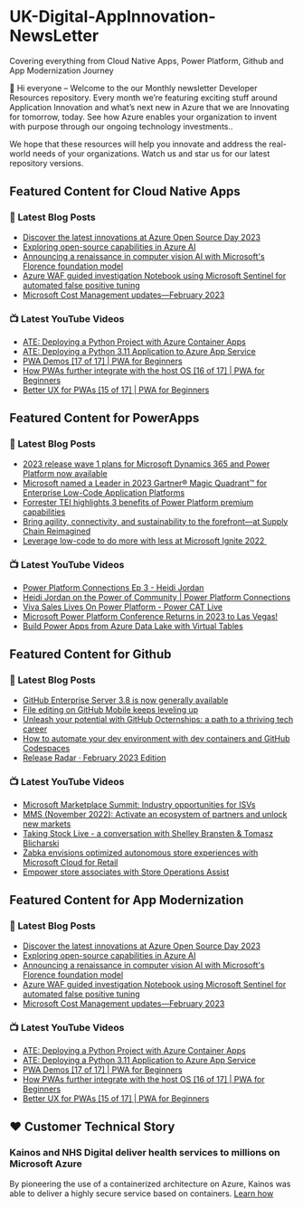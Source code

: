 # UK-Digital-AppInnovation-NewsLetter

Covering everything from Cloud Native Apps, Power Platform, Github and App Modernization Journey

👋 Hi everyone – Welcome to the our Monthly newsletter Developer Resources repository. Every month we’re featuring exciting stuff around Application Innovation and what’s next new in Azure that we are Innovating for tomorrow, today. See how Azure enables your organization to invent with purpose through our ongoing technology investments..


We hope that these resources will help you innovate and address the real-world needs of your organizations. Watch us and star us for our latest repository versions.

## Featured Content for Cloud Native Apps


### 📝 Latest Blog Posts

    
<!-- BLOGCNA:START -->
- [Discover the latest innovations at Azure Open Source Day 2023 ](https://azure.microsoft.com/blog/discover-the-latest-innovations-at-azure-open-source-day-2023/)
- [Exploring open-source capabilities in Azure AI](https://azure.microsoft.com/blog/exploring-opensource-capabilities-in-azure-ai/)
- [Announcing a renaissance in computer vision AI with Microsoft's Florence foundation model](https://azure.microsoft.com/blog/announcing-a-renaissance-in-computer-vision-ai-with-microsofts-florence-foundation-model/)
- [Azure WAF guided investigation Notebook using Microsoft Sentinel for automated false positive tuning](https://azure.microsoft.com/blog/azure-waf-guided-investigation-notebook-using-microsoft-sentinel-for-automated-false-positive-tuning/)
- [Microsoft Cost Management updates—February 2023](https://azure.microsoft.com/blog/microsoft-cost-management-updates-february-2023/)
<!-- BLOGCNA:END -->

### 📺 Latest YouTube Videos

 
<!-- YOUTUBECNA:START -->
- [ATE: Deploying a Python Project with Azure Container Apps](https://www.youtube.com/watch?v=8JwyQ6hb2Xc)
- [ATE: Deploying a Python 3.11 Application to Azure App Service](https://www.youtube.com/watch?v=lwNzb5pRn08)
- [PWA Demos [17 of 17] | PWA for Beginners](https://www.youtube.com/watch?v=3iEqapzXgrE)
- [How PWAs further integrate with the host OS [16 of 17] | PWA for Beginners](https://www.youtube.com/watch?v=99Lzr5Zu4sw)
- [Better UX for PWAs [15 of 17] | PWA for Beginners](https://www.youtube.com/watch?v=rgAiq5zhwTI)
<!-- YOUTUBECNA:END -->

##  Featured Content for PowerApps
### 📝 Latest Blog Posts
<!-- BLOGPOWER:START -->
- [2023 release wave 1 plans for Microsoft Dynamics 365 and Power Platform now available](https://cloudblogs.microsoft.com/dynamics365/bdm/2023/01/25/2023-release-wave-1-plans-for-microsoft-dynamics-365-and-power-platform-now-available/)
- [Microsoft named a Leader in 2023 Gartner® Magic Quadrant™ for Enterprise Low-Code Application Platforms](https://powerapps.microsoft.com/en-us/blog/microsoft-named-a-leader-in-2023-gartner-magic-quadrant-for-enterprise-low-code-application-platforms/)
- [Forrester TEI highlights 3 benefits of Power Platform premium capabilities](https://cloudblogs.microsoft.com/powerplatform/2022/11/28/forrester-tei-highlights-3-benefits-of-power-platform-premium-capabilities/)
- [Bring agility, connectivity, and sustainability to the forefront—at Supply Chain Reimagined](https://cloudblogs.microsoft.com/dynamics365/bdm/2022/10/27/bring-agility-connectivity-and-sustainability-to-the-forefront-at-supply-chain-reimagined/)
- [Leverage low-code to do more with less at Microsoft Ignite 2022 ](https://cloudblogs.microsoft.com/powerplatform/2022/10/12/leverage-low-code-to-do-more-with-less-at-microsoft-ignite-2022/)
<!-- BLOGPOWER:END -->
 ### 📺 Latest YouTube Videos
    
<!-- YOUTUBEPOWER:START -->
- [Power Platform Connections Ep 3 - Heidi Jordan](https://www.youtube.com/watch?v=2kKFDT9aw5w)
- [Heidi Jordan on the Power of Community | Power Platform Connections](https://www.youtube.com/watch?v=ExKXj3C2kbA)
- [Viva Sales Lives On Power Platform - Power CAT Live](https://www.youtube.com/watch?v=Jex7VjWhB-0)
- [Microsoft Power Platform Conference Returns in 2023 to Las Vegas!](https://www.youtube.com/watch?v=uZQA-5EO_zM)
- [Build Power Apps from Azure Data Lake with Virtual Tables](https://www.youtube.com/watch?v=avdLVwPgd9Y)
<!-- YOUTUBEPOWER:END -->

##  Featured Content for Github
### 📝 Latest Blog Posts
<!-- BLOGGITHUB:START -->
- [GitHub Enterprise Server 3.8 is now generally available](https://github.blog/2023-03-07-github-enterprise-server-3-8-is-now-generally-available/)
- [File editing on GitHub Mobile keeps leveling up](https://github.blog/2023-03-07-file-editing-on-github-mobile-keeps-leveling-up/)
- [Unleash your potential with GitHub Octernships: a path to a thriving tech career](https://github.blog/2023-03-06-unleash-your-potential-with-github-octernships-a-path-to-a-thriving-tech-career/)
- [How to automate your dev environment with dev containers and GitHub Codespaces](https://github.blog/2023-03-06-how-to-automate-your-dev-environment-with-dev-containers-and-github-codespaces/)
- [Release Radar · February 2023 Edition](https://github.blog/2023-03-05-release-radar-feb-2023/)
<!-- BLOGGITHUB:END -->
### 📺 Latest YouTube Videos
<!-- YOUTUBEGITHUB:START -->
- [Microsoft Marketplace Summit: Industry opportunities for ISVs](https://www.youtube.com/watch?v=DAFrbmQE6m4)
- [MMS &lpar;November 2022&rpar;: Activate an ecosystem of partners and unlock new markets](https://www.youtube.com/watch?v=D5C63D4nuB8)
- [Taking Stock Live - a conversation with Shelley Bransten &amp; Tomasz Blicharski](https://www.youtube.com/watch?v=0mqQE2dgpuA)
- [Żabka envisions optimized autonomous store experiences with Microsoft Cloud for Retail](https://www.youtube.com/watch?v=taVRf96pNdI)
- [Empower store associates with Store Operations Assist](https://www.youtube.com/watch?v=JHATLEfPr2s)
<!-- YOUTUBEGITHUB:END -->
##  Featured Content for App Modernization
### 📝 Latest Blog Posts
<!-- BLOGAPPMOD:START -->
- [Discover the latest innovations at Azure Open Source Day 2023 ](https://azure.microsoft.com/blog/discover-the-latest-innovations-at-azure-open-source-day-2023/)
- [Exploring open-source capabilities in Azure AI](https://azure.microsoft.com/blog/exploring-opensource-capabilities-in-azure-ai/)
- [Announcing a renaissance in computer vision AI with Microsoft's Florence foundation model](https://azure.microsoft.com/blog/announcing-a-renaissance-in-computer-vision-ai-with-microsofts-florence-foundation-model/)
- [Azure WAF guided investigation Notebook using Microsoft Sentinel for automated false positive tuning](https://azure.microsoft.com/blog/azure-waf-guided-investigation-notebook-using-microsoft-sentinel-for-automated-false-positive-tuning/)
- [Microsoft Cost Management updates—February 2023](https://azure.microsoft.com/blog/microsoft-cost-management-updates-february-2023/)
<!-- BLOGAPPMOD:END -->
### 📺 Latest YouTube Videos
<!-- YOUTUBEAPPMOD:START -->
- [ATE: Deploying a Python Project with Azure Container Apps](https://www.youtube.com/watch?v=8JwyQ6hb2Xc)
- [ATE: Deploying a Python 3.11 Application to Azure App Service](https://www.youtube.com/watch?v=lwNzb5pRn08)
- [PWA Demos [17 of 17] | PWA for Beginners](https://www.youtube.com/watch?v=3iEqapzXgrE)
- [How PWAs further integrate with the host OS [16 of 17] | PWA for Beginners](https://www.youtube.com/watch?v=99Lzr5Zu4sw)
- [Better UX for PWAs [15 of 17] | PWA for Beginners](https://www.youtube.com/watch?v=rgAiq5zhwTI)
<!-- YOUTUBEAPPMOD:END -->


## ♥️ Customer Technical Story 

### Kainos and NHS Digital deliver health services to millions on Microsoft Azure

By pioneering the use of a containerized architecture on Azure, Kainos was able to deliver a highly secure service based on containers. [Learn how](https://customers.microsoft.com/en-us/story/1368348549535774520-kainos-and-nhs-digital-deliver-health-services-to-millions-on-microsoft-azure)

